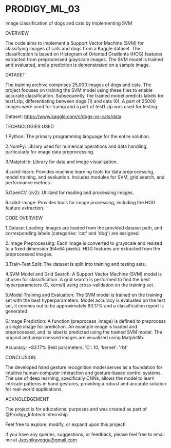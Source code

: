 # PRODIGY_ML_03

Image classification of dogs and cats by implementing SVM

OVERVIEW

The code aims to implement a Support Vector Machine (SVM) for classifying images of cats and dogs from a Kaggle dataset. The classification is based on Histogram of Oriented Gradients (HOG) features extracted from preprocessed grayscale images. The SVM model is trained and evaluated, and a prediction is demonstrated on a sample image.

DATASET

The training archive comprises 25,000 images of dogs and cats. The project focuses on training the SVM model using these files to enable accurate classification. Subsequently, the trained model predicts labels for test1.zip, differentiating between dogs (1) and cats (0). A part of 25000 images were used for traingi and a part of test1.zip was used for testing.

Dataset: https://www.kaggle.com/c/dogs-vs-cats/data

TECHNOLOGIES USED

1.Python: The primary programming language for the entire solution.

2.NumPy: Library used for numerical operations and data handling, particularly for image data preprocessing.

3.Matplotlib: Library for data and image visualization.

4.scikit-learn: Provides machine learning tools for data preprocessing, model training, and evaluation. Includes modules for SVM, grid search, and performance metrics.

5.OpenCV (cv2): Utilized for reading and processing images.

6.scikit-image: Provides tools for image processing, including the HOG feature extraction.

CODE OVERVIEW

1.Dataset Loading: Images are loaded from the provided dataset path, and corresponding labels (categories: 'cat' and 'dog') are assigned.

2.Image Preprocessing: Each image is converted to grayscale and resized to a fixed dimension (64x64 pixels). HOG features are extracted from the preprocessed images.

3.Train-Test Split: The dataset is split into training and testing sets.

4.SVM Model and Grid Search: A Support Vector Machine (SVM) model is chosen for classification. A grid search is performed to find the best hyperparameters (C, kernel) using cross-validation on the training set.

5.Model Training and Evaluation: The SVM model is trained on the training set with the best hyperparameters. Model accuracy is evaluated on the test set, it coomes out to be approximately 83.17% and a classification report is generated

6.Image Prediction: A function (preprocess_image) is defined to preprocess a single image for prediction. An example image is loaded and preprocessed, and its label is predicted using the trained SVM model. The original and preprocessed images are visualized using Matplotlib.

Acuuracy: ~83.17%
Best parameters: 'C': 10, 'kernel': 'rbf'

CONCLUSION

The developed hand gesture recognition model serves as a foundation for intuitive human-computer interaction and gesture-based control systems. The use of deep learning, specifically CNNs, allows the model to learn intricate patterns in hand gestures, providing a robust and accurate solution for real-world applications.

ACKNOLEDGEMENT

The project is for educational purposes and was created as part of @Prodigy_Infotech Internship

Feel free to explore, modify, or expand upon this project!

If you have any queries, suggestions, or feedback, please feel free to email me at Jyoshikavoggu@gmail.com
